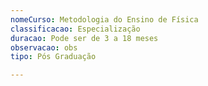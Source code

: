 ```yaml
---
nomeCurso: Metodologia do Ensino de Física
classificacao: Especialização
duracao: Pode ser de 3 a 18 meses
observacao: obs
tipo: Pós Graduação

---
```



